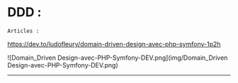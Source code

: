 # DDD : 

	Articles : 

 https://dev.to/ludofleury/domain-driven-design-avec-php-symfony-1p2h 
 
 
 ![Domain_Driven Design-avec-PHP-Symfony-DEV.png](img/Domain_Driven Design-avec-PHP-Symfony-DEV.png) 


***
